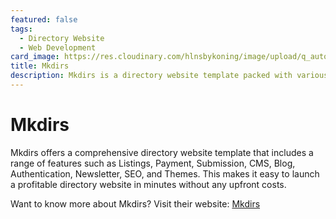 ```yaml
---
featured: false
tags:
  - Directory Website
  - Web Development
card_image: https://res.cloudinary.com/hlnsbykoning/image/upload/q_auto:good/v1733081278/image_4_ybz6bb.webp
title: Mkdirs
description: Mkdirs is a directory website template packed with various features like Listings, Payment, Submission, CMS, Blog, Authentication, Newsletter, SEO, and Themes, allowing you to launch a profitable directory website in minutes without any cost.
---
```

# Mkdirs
Mkdirs offers a comprehensive directory website template that includes a range of features such as Listings, Payment, Submission, CMS, Blog, Authentication, Newsletter, SEO, and Themes. This makes it easy to launch a profitable directory website in minutes without any upfront costs.

Want to know more about Mkdirs? Visit their website: [Mkdirs](https://mkdirs.com)

